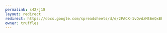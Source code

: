 ```yaml
---
permalink: s42/j18
layout: redirect
redirect: https://docs.google.com/spreadsheets/d/e/2PACX-1vQvdzMt6eQxBkPKSBPw2m44UB5O6BhBZM1X12M4vVYINzsUydq8mZR16xrGqGdnXGWGIWgqudwKRzEu/pubhtml
owner: truffles
---
```

